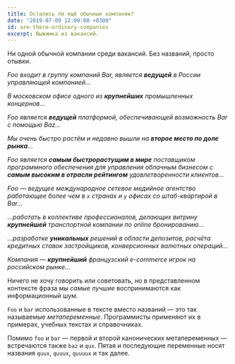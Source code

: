 ```yaml
---
title: Остались ли ещё обычные компании?
date: "2019-07-09 12:00:00 +0300"
id: are-there-ordinary-companies
excerpt: Выжимка из вакансий.
---
```


Ни одной обычной компании среди вакансий. Без названий, просто отывки.

*Foo входит в группу компаний Bar, является **ведущей** в России управляющей компанией...*

*В московском офисе одного из **крупнейших** промышленных концернов...*

*Foo является **ведущей** платформой, обеспечивающей возможность Bar с помощью Baz...*

*Мы очень быстро растём и недавно вышли на **второе место по доле рынка**...*

*Foo является **самым быстрорастущим в мире** поставщиком программного обеспечения для управления облачным бизнесом с **самым высоким в отрасли рейтингом** удовлетворенности клиентов...*

*Foo — ведущее международное сетевое медийное агентство работающее более чем в `x` странах и `y` офисах со штаб-квартирой в Bar...*

*...работать в коллективе профессионалов, делающих витрину **крупнейшей** транспортной компании по online бронированию...*

*...разработке **уникальных** решений в области депозитов, расчёта кредитных ставок застройщиков, конверсионных валютных операций...*

*Компания — **крупнейший** французский e-commerce игрок на российском рынке...*

Ничего не хочу говорить или советовать, но в представленном контексте фраза *мы самые лучшие* воспринимаются как информационный шум.

`Foo` и `bar` использованные в тексте вместо названий&nbsp;&mdash; это так называемые *метапеременные*. Программисты применяют их в примерах, учебных текстах и справочниках.

Помимо `foo` и `bar`&nbsp;&mdash; первой и второй канонических метапеременных&nbsp;&mdash; встречаются также `baz` и `qux`. Пятая и последующие переменные носят названия `quux`, `quuux`, `quuuux` и так далее.